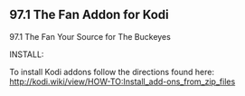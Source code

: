97.1 The Fan Addon for Kodi
-------------------------------------------

97.1 The Fan Your Source for The Buckeyes

INSTALL:

To install Kodi addons follow the directions found here: http://kodi.wiki/view/HOW-TO:Install_add-ons_from_zip_files
